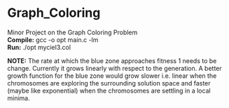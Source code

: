 # Graph_Coloring
Minor Project on the Graph Coloring Problem
<br>
<b>Compile:</b> gcc -o opt main.c -lm
<br>
<b>Run:</b> ./opt myciel3.col
<br>
<p>
<b>NOTE:</b>
The rate at which the blue zone approaches fitness 1 needs to be change. Currently it grows linearly with respect to the generation. A better growth function for the blue zone would grow slower i.e. linear when the chromosomes are exploring the surrounding solution space and faster (maybe like exponential) when the chromosomes are settling in a local minima.
</p>
